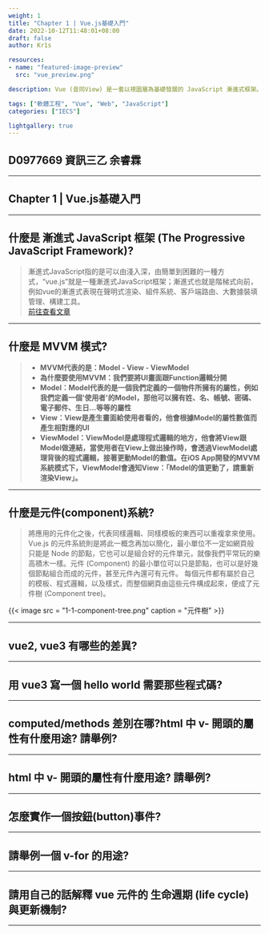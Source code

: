 ```yaml
---
weight: 1
title: "Chapter 1 | Vue.js基礎入門"
date: 2022-10-12T11:48:01+08:00
draft: false
author: Kr1s

resources:
- name: "featured-image-preview"
  src: "vue_preview.png"

description: Vue (音同View) 是一套以視圖層為基礎發展的 JavaScript 漸進式框架。與其他前端框架/函式庫不同的是，Vue.js 的目標是透過簡單的 API 提供開發者實作資料綁定與操作網頁上的元件，同時也因為 Vue.js 的核心把焦點關注在狀態與畫面的同步層級上，遂能夠輕易地與其他 JavaScript 函式庫、前端開發工具鍊等整合使用，成為一套完整的前端開發方案。

tags: ["軟體工程", "Vue", "Web", "JavaScript"]
categories: ["IECS"]

lightgallery: true
---
```


<!--more-->

## D0977669 資訊三乙 余睿霖

---

## Chapter 1 | Vue.js基礎入門

---


## 什麼是 漸進式 JavaScript 框架 (The Progressive JavaScript Framework)?

> 漸進式JavaScript指的是可以由淺入深，由簡單到困難的一種方式，“vue.js”就是一種漸進式JavaScript框架；漸進式也就是階梯式向前，例如vue的漸進式表現在聲明式渲染、組件系統、客戶端路由、大數據裝填管理、構建工具。   
  [前往查看文章](https://www.php.cn/website-design-ask-494424.html)


---


## 什麼是 MVVM 模式?


> - **MVVM代表的是：Model - View - ViewModel**   
> - **為什麼要使用MVVM：我們要將UI畫面跟Function邏輯分開**  
> - **Model：Model代表的是一個我們定義的一個物件所擁有的屬性，例如我們定義一個'使用者'的Model，那他可以擁有姓、名、帳號、密碼、電子郵件、生日...等等的屬性**
> - **View：View是產生畫面給使用者看的，他會根據Model的屬性數值而產生相對應的UI**  
> - **ViewModel：ViewModel是處理程式邏輯的地方，他會將View跟Model做連結，當使用者在View上做出操作時，會透過ViewModel處理背後的程式邏輯，接著更動Model的數值。在iOS App開發的MVVM系統模式下，ViewModel會通知View：「Model的值更動了，請重新渲染View」。**  

---


## 什麼是元件(component)系統?

> 將應用的元件化之後，代表同樣邏輯、同樣模板的東西可以重複拿來使用。Vue.js 的元件系統則是將此一概念再加以簡化，最小單位不一定如網頁般只能是 Node 的節點，它也可以是組合好的元件單元，就像我們平常玩的樂高積木一樣。元件 (Component) 的最小單位可以只是節點，也可以是好幾個節點組合而成的元件，甚至元件內還可有元件。
每個元件都有屬於自己的模板、程式邏輯，以及樣式，而整個網頁由這些元件構成起來，便成了元件樹 (Component tree)。

{{< image src = "1-1-component-tree.png" caption = "元件樹" >}}


---


## vue2, vue3 有哪些的差異?


---


## 用 vue3 寫一個 hello world 需要那些程式碼?


---



## computed/methods 差別在哪?html 中 v- 開頭的屬性有什麼用途? 請舉例?


---


## html 中 v- 開頭的屬性有什麼用途? 請舉例?


---


## 怎麼實作一個按鈕(button)事件?


---



## 請舉例一個 v-for 的用途?


---



## 請用自己的話解釋 vue 元件的 生命週期 (life cycle) 與更新機制?


---
